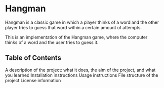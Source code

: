 # Hangman
Hangman is a classic game in which a player thinks of a word and the other player tries to guess that word within a certain amount of attempts.

This is an implementation of the Hangman game, where the computer thinks of a word and the user tries to guess it. 

## Table of Contents

A description of the project: what it does, the aim of the project, and what you learned
Installation instructions
Usage instructions
File structure of the project
License information


